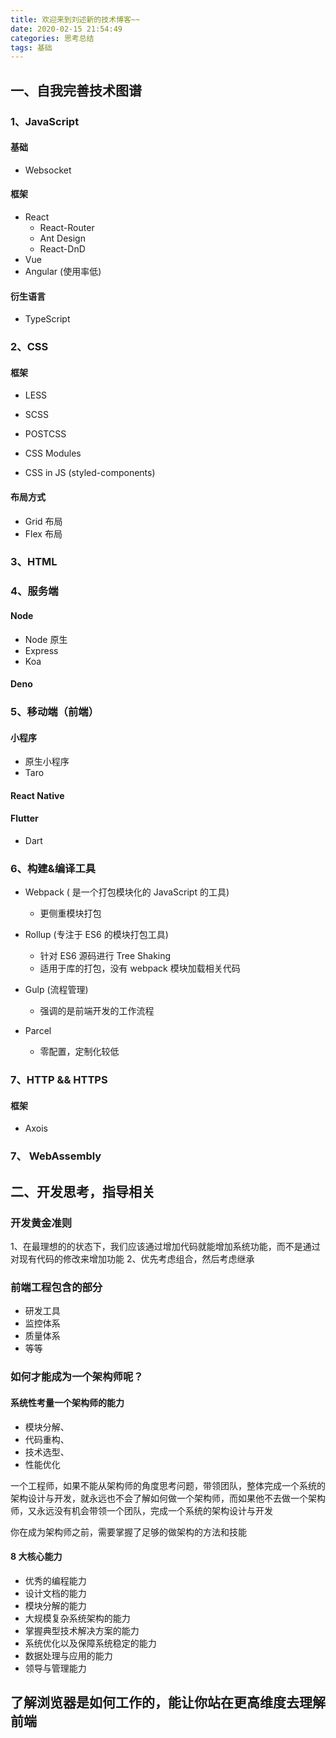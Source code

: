```yaml
---
title: 欢迎来到刘述新的技术博客~~
date: 2020-02-15 21:54:49
categories: 思考总结
tags: 基础
---
```


## 一、自我完善技术图谱

### 1、JavaScript

#### 基础

- Websocket

#### 框架

- React
  - React-Router
  - Ant Design
  - React-DnD
- Vue
- Angular (使用率低)

#### 衍生语言

- TypeScript

### 2、CSS

#### 框架

- LESS

- SCSS

- POSTCSS

- CSS Modules

- CSS in JS (styled-components)

#### 布局方式

- Grid 布局
- Flex 布局

### 3、HTML

### 4、服务端

#### Node

- Node 原生
- Express
- Koa

#### Deno

### 5、移动端（前端）

#### 小程序

- 原生小程序
- Taro

#### React Native

#### Flutter

- Dart

### 6、构建&编译工具

- Webpack ( 是一个打包模块化的 JavaScript 的工具)
  - 更侧重模块打包
- Rollup (专注于 ES6 的模块打包工具)
  - 针对 ES6 源码进行 Tree Shaking
  - 适用于库的打包，没有 webpack 模块加载相关代码
- Gulp (流程管理)
  - 强调的是前端开发的工作流程
- Parcel

  - 零配置，定制化较低

### 7、HTTP && HTTPS

#### 框架

- Axois

### 7、 WebAssembly

## 二、开发思考，指导相关

### 开发黄金准则

1、在最理想的的状态下，我们应该通过增加代码就能增加系统功能，而不是通过对现有代码的修改来增加功能
2、优先考虑组合，然后考虑继承

### 前端工程包含的部分

- 研发工具
- 监控体系
- 质量体系
- 等等

### 如何才能成为一个架构师呢？

#### 系统性考量一个架构师的能力

- 模块分解、
- 代码重构、
- 技术选型、
- 性能优化

一个工程师，如果不能从架构师的角度思考问题，带领团队，整体完成一个系统的架构设计与开发，就永远也不会了解如何做一个架构师，而如果他不去做一个架构师，又永远没有机会带领一个团队，完成一个系统的架构设计与开发

你在成为架构师之前，需要掌握了足够的做架构的方法和技能

#### 8 大核心能力

- 优秀的编程能力
- 设计文档的能力
- 模块分解的能力
- 大规模复杂系统架构的能力
- 掌握典型技术解决方案的能力
- 系统优化以及保障系统稳定的能力
- 数据处理与应用的能力
- 领导与管理能力

## 了解浏览器是如何工作的，能让你站在更高维度去理解前端
